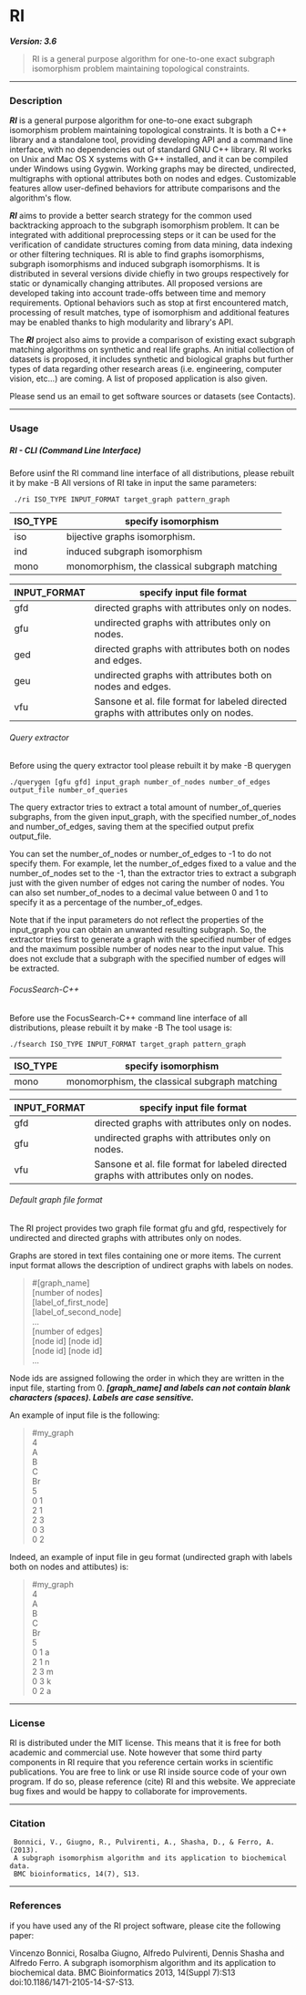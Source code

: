 # RI
***Version: 3.6***
> RI is a general purpose algorithm for one-to-one exact subgraph isomorphism problem maintaining topological constraints. 

<hr />

### Description
***RI*** is a general purpose algorithm for one-to-one exact subgraph isomorphism problem maintaining topological constraints. It is both a C++ library and a standalone tool, providing developing API and a command line interface, with no dependencies out of standard GNU C++ library. RI works on Unix and Mac OS X systems with G++ installed, and it can be compiled under Windows using Gygwin. Working graphs may be directed, undirected, multigraphs with optional attributes both on nodes and edges. Customizable features allow user-defined behaviors for attribute comparisons and the algorithm's flow.


***RI*** aims to provide a better search strategy for the common used backtracking approach to the subgraph isomorphism problem. It can be integrated with additional preprocessing steps or it can be used for the verification of candidate structures coming from data mining, data indexing or other filtering techniques. RI is able to find graphs isomorphisms, subgraph isomorphisms and induced subgraph isomorphisms. It is distributed in several versions divide chiefly in two groups respectively for static or dynamically changing attributes. All proposed versions are developed taking into account trade-offs between time and memory requirements. Optional behaviors such as stop at first encountered match, processing of result matches, type of isomorphism and additional features may be enabled thanks to high modularity and library's API.

The ***RI*** project also aims to provide a comparison of existing exact subgraph matching algorithms on synthetic and real life graphs. An initial collection of datasets is proposed, it includes synthetic and biological graphs but further types of data regarding other research areas (i.e. engineering, computer vision, etc...) are coming. A list of proposed application is also given.

Please send us an email to get software sources or datasets (see Contacts).

<hr />

### Usage
##### RI - CLI (Command Line Interface)
Before usinf the RI command line interface of all distributions, please rebuilt it by make -B
All versions of RI take in input the same parameters:
```
 ./ri ISO_TYPE INPUT_FORMAT target_graph pattern_graph    
```
|ISO_TYPE|specify isomorphism|
|---------|-------------------|
|iso|bijective graphs isomorphism.|
|ind|induced subgraph isomorphism|
|mono|monomorphism, the classical subgraph matching|

|INPUT_FORMAT	| specify input file format|
|----------------|-------------------------|
|gfd	|directed graphs with attributes only on nodes.|
|gfu	|undirected graphs with attributes only on nodes.|
|ged	|directed graphs with attributes both on nodes and edges.|
|geu	|undirected graphs with attributes both on nodes and edges.|
|vfu	|Sansone et al. file format for labeled directed graphs with attributes only on nodes.|

###### Query extractor

Before using the query extractor tool please rebuilt it by make -B querygen
```
./querygen [gfu gfd] input_graph number_of_nodes number_of_edges output_file number_of_queries
```
The query extractor tries to extract a total amount of number_of_queries subgraphs, from the given input_graph, with the specified number_of_nodes and number_of_edges, saving them at the specified output prefix output_file.

You can set the number_of_nodes or number_of_edges to -1 to do not specify them. For example, let the number_of_edges fixed to a value and the number_of_nodes set to the -1, than the extractor tries to extract a subgraph just with the given number of edges not caring the number of nodes. You can also set number_of_nodes to a decimal value between 0 and 1 to specify it as a percentage of the number_of_edges.

Note that if the input parameters do not reflect the properties of the input_graph you can obtain an unwanted resulting subgraph. So, the extractor tries first to generate a graph with the specified number of edges and the maximum possible number of nodes near to the input value. This does not exclude that a subgraph with the specified number of edges will be extracted.


###### FocusSearch-C++
Before use the FocusSearch-C++ command line interface of all distributions, please rebuilt it by make -B
The tool usage is:

```
./fsearch ISO_TYPE INPUT_FORMAT target_graph pattern_graph
```

|ISO_TYPE|specify isomorphism|
|---------------|------------|
|mono|monomorphism, the classical subgraph matching|

|INPUT_FORMAT|	specify input file format|
|---------------|------------|
|gfd	|directed graphs with attributes only on nodes.|
|gfu	|undirected graphs with attributes only on nodes.|
|vfu| Sansone et al. file format for labeled directed graphs with attributes only on nodes.|

###### Default graph file format

The RI project provides two graph file format gfu and gfd, respectively for undirected and directed graphs with attributes only on nodes.

Graphs are stored in text files containing one or more items.
The current input format allows the description of undirect graphs with labels on nodes.
> #[graph_name] <br>
[number of nodes] <br>
[label_of_first_node] <br>
[label_of_second_node] <br>
... <br>
[number of edges] <br>
[node id] [node id] <br>
[node id] [node id] <br>
... <br>

Node ids are assigned following the order in which they are written in the input file, starting from 0.
***[graph_name] and labels can not contain blank characters (spaces).
Labels are case sensitive.***

An example of input file is the following:

> #my_graph <br>
4 <br>
A <br>
B <br>
C <br>
Br <br>
5 <br>
0 1 <br>
2 1 <br>
2 3 <br>
0 3 <br>
0 2 <br>


Indeed, an example of input file in geu format (undirected graph with labels both on nodes and attibutes) is:
> #my_graph <br>
4 <br>
A <br>
B <br>
C <br>
Br <br>
5 <br>
0 1 a <br>
2 1 n<br>
2 3 m<br>
0 3 k<br>
0 2 a<br>

<hr />

### License
RI is distributed under the MIT license. This means that it is free for both academic and commercial use. Note however that some third party components in RI require that you reference certain works in scientific publications.
You are free to link or use RI inside source code of your own program. If do so, please reference (cite) RI and this website. We appreciate bug fixes and would be happy to collaborate for improvements. 

<hr />

### Citation
     Bonnici, V., Giugno, R., Pulvirenti, A., Shasha, D., & Ferro, A. (2013).
     A subgraph isomorphism algorithm and its application to biochemical data. 
     BMC bioinformatics, 14(7), S13.

<hr />

### References
 if you have used any of the RI project software, please cite the following paper:
 
Vincenzo Bonnici, Rosalba Giugno, Alfredo Pulvirenti, Dennis Shasha and Alfredo Ferro. A subgraph isomorphism algorithm and its application to biochemical data. BMC Bioinformatics 2013, 14(Suppl 7):S13 doi:10.1186/1471-2105-14-S7-S13.
